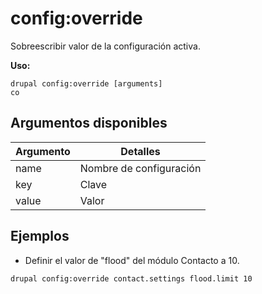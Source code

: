 # config:override
Sobreescribir valor de la configuración activa.

**Uso:**
```
drupal config:override [arguments]
co
```

## Argumentos disponibles
Argumento | Detalles
---------|-------------
name | Nombre de configuración
key | Clave
value | Valor

## Ejemplos
* Definir el valor de "flood" del módulo Contacto a 10.
```
drupal config:override contact.settings flood.limit 10
```

